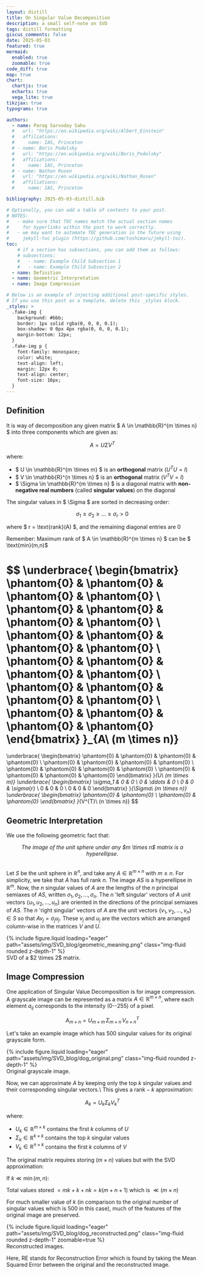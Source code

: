 ```yaml
---
layout: distill
title: On Singular Value Decomposition
description: a small self-note on SVD
tags: distill formatting
giscus_comments: false
date: 2025-05-03
featured: true
mermaid:
  enabled: true
  zoomable: true
code_diff: true
map: true
chart:
  chartjs: true
  echarts: true
  vega_lite: true
tikzjax: true
typograms: true

authors:
  - name: Parag Sarvoday Sahu
  #   url: "https://en.wikipedia.org/wiki/Albert_Einstein"
  #   affiliations:
  #     name: IAS, Princeton
  # - name: Boris Podolsky
  #   url: "https://en.wikipedia.org/wiki/Boris_Podolsky"
  #   affiliations:
  #     name: IAS, Princeton
  # - name: Nathan Rosen
  #   url: "https://en.wikipedia.org/wiki/Nathan_Rosen"
  #   affiliations:
  #     name: IAS, Princeton

bibliography: 2025-05-03-distill.bib

# Optionally, you can add a table of contents to your post.
# NOTES:
#   - make sure that TOC names match the actual section names
#     for hyperlinks within the post to work correctly.
#   - we may want to automate TOC generation in the future using
#     jekyll-toc plugin (https://github.com/toshimaru/jekyll-toc).
toc:
    # if a section has subsections, you can add them as follows:
    # subsections:
    #   - name: Example Child Subsection 1
    #   - name: Example Child Subsection 2
  - name: Definition
  - name: Geometric Interpretation
  - name: Image Compression

# Below is an example of injecting additional post-specific styles.
# If you use this post as a template, delete this _styles block.
_styles: >
  .fake-img {
    background: #bbb;
    border: 1px solid rgba(0, 0, 0, 0.1);
    box-shadow: 0 0px 4px rgba(0, 0, 0, 0.1);
    margin-bottom: 12px;
  }
  .fake-img p {
    font-family: monospace;
    color: white;
    text-align: left;
    margin: 12px 0;
    text-align: center;
    font-size: 16px;
  }
---
```


## Definition
It is way of decomposition any given matrix $ A \in \mathbb{R}^{m \times n} $ into three components which are given as:

$$
A = U \Sigma V^T
$$

where:
- $ U \in \mathbb{R}^{m \times m} $ is an **orthogonal** matrix ($U^{T}U = I$) 
- $ V \in \mathbb{R}^{n \times n} $ is an **orthogonal** matrix ($V^{T}V = I$)
- $ \Sigma \in \mathbb{R}^{m \times n} $ is a diagonal matrix with **non-negative real numbers** (called **singular values**) on the diagonal

The singular values in $ \Sigma $ are sorted in decreasing order:

$$
\sigma_1 \ge \sigma_2 \ge \dots \ge \sigma_r > 0
$$

where $ r = \text{rank}(A) $, and the remaining diagonal entries are 0

Remember: Maximum rank of $ A \in \mathbb{R}^{m \times n} $ can be $ \text{min}(m,n)$

$$
\underbrace{
\begin{bmatrix}
\phantom{0} & \phantom{0} & \phantom{0} & \phantom{0} \\
\phantom{0} & \phantom{0} & \phantom{0} &  \phantom{0} \\
\phantom{0} & \phantom{0} & \phantom{0} & \phantom{0} \\
\phantom{0} & \phantom{0} & \phantom{0} & \phantom{0} \\
\phantom{0} & \phantom{0} & \phantom{0} & \phantom{0} \\
\phantom{0} & \phantom{0} & \phantom{0} & \phantom{0}
\end{bmatrix}
}_{A\ (m \times n)}
=
\underbrace{
\begin{bmatrix}
\phantom{0} & \phantom{0} & \phantom{0} & \phantom{0} \\
\phantom{0} & \phantom{0} & \phantom{0} & \phantom{0} \\
\phantom{0} & \phantom{0} & \phantom{0} & \phantom{0} \\
\phantom{0} & \phantom{0} & \phantom{0} & \phantom{0}
\end{bmatrix}
}_{U\ (m \times m)}
\underbrace{
\begin{bmatrix}
\sigma_1 & 0 & 0        \\
0  & \ddots & 0 \\
0        & 0 & \sigma_{r} \\
0        & 0 & 0       \\
0        & 0 & 0
\end{bmatrix}
}_{\Sigma\ (m \times n)}
\underbrace{
\begin{bmatrix}
\phantom{0} & \phantom{0} \\
\phantom{0} & \phantom{0}
\end{bmatrix}
}_{V^{T}\ (n \times n)}
$$



## Geometric Interpretation 

We use the following geometric fact that:
<div style="text-align:center; font-style:italic;">
The image of the unit sphere under any $m \times n$ matrix is a hyperellipse.
</div>

<br>

Let $S$ be the unit sphere in $\mathbb{R}^n$, and take any $A \in \mathbb{R}^{m \times n}$ with $m \geq n$. For simplicity, we take that $A$ has full rank $n$. The image $AS$ is a hyperellipse in $\mathbb{R}^m$. Now, the $n$ singular values of $A$ are the lengths of the $n$ principal semiaxes of $AS$, written $\sigma_1, \sigma_2, \ldots, \sigma_n$.
The $n$ 'left singular' vectors of $A$ unit vectors $\{u_1, u_2, \ldots, u_n\}$ are oriented in the directions of the principal semiaxes of $AS$. The $n$ 'right singular' vectors of $A$ are the unit vectors $\{v_1, v_2, \ldots, v_n\} \in S$ so that $Av_j = \sigma_j u_j$. These $v_j$ and $u_j$ are the vectors which are arranged column-wise in the matrices $V$ and $U$.

<div class="row mt-3">
    <div class="col-18 mx-auto mt-3 mt-md-0">
        {% include figure.liquid loading="eager" path="assets/img/SVD_blog/geometric_meaning.png" class="img-fluid rounded z-depth-1" %}
    </div>
</div>
<div class="caption">
    SVD of a $2 \times 2$ matrix.
</div>


## Image Compression
One application of Singular Value Decomposition is for image compression.
A grayscale image can be represented as a matrix $A \in \mathbb{R}^{m \times n}$, where each element $a_{ij}$ corresponds to the intensity (0--255) of a pixel.


$$
A_{m \times n} = U_{m \times m}\, \Sigma_{m \times n}\, V_{n \times n}^{T}
$$

Let's take an example image which has $500$ singular values for its original grayscale form.

<div class="row mt-3">
    <div class="col-6 mx-auto mt-3 mt-md-0">
        {% include figure.liquid loading="eager" path="assets/img/SVD_blog/dog_original.png" class="img-fluid rounded z-depth-1" %}
    </div>
</div>
<div class="caption">
    Original grayscale image.
</div>

Now, we can approximate $A$ by keeping only the top $k$ singular values and their corresponding singular vectors.\\
This gives a $\text{rank}-k$ approximation:

$$
A_k = U_k \Sigma_k V_k^T
$$

where:
- $U_k \in \mathbb{R}^{m \times k}$ contains the first $k$ columns of $U$
- $\Sigma_k \in \mathbb{R}^{k \times k}$ contains the top $k$ singular values
- $V_k \in \mathbb{R}^{n \times k}$ contains the first $k$ columns of $V$

The original matrix requires storing $(m \times n)$ values but with the SVD approximation:

If $k \ll \min(m,n):$

Total values stored $= mk + k + nk = k(m + n + 1)$ which is $\ll (m \times n)$

For much smaller value of $k$ (in comparison to the original number of singular values which is $500$ in this case), much of the features of the original image are preserved.  

<div class="row mt-3">
    <div class="col-30 mx-auto mt-3 mt-md-0">
        {% include figure.liquid loading="eager" path="assets/img/SVD_blog/dog_reconstructed.png" class="img-fluid rounded z-depth-1" zoomable=true %}
    </div>
</div>
<div class="caption">
    Reconstructed images.
</div>

Here, $\text{RE}$ stands for Reconstruction Error which is found by taking the Mean Squared Error between the original and the reconstructed image.















